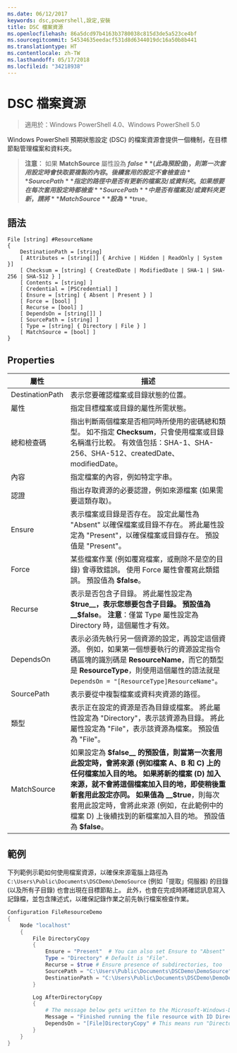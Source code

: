 ```yaml
---
ms.date: 06/12/2017
keywords: dsc,powershell,設定,安裝
title: DSC 檔案資源
ms.openlocfilehash: 86a5dcd97b4163b3780038c815d3de5a523ce4bf
ms.sourcegitcommit: 54534635eedacf531d8d6344019dc16a50b8b441
ms.translationtype: HT
ms.contentlocale: zh-TW
ms.lasthandoff: 05/17/2018
ms.locfileid: "34218938"
---
```

# <a name="dsc-file-resource"></a>DSC 檔案資源

> 適用於：Windows PowerShell 4.0、Windows PowerShell 5.0

Windows PowerShell 預期狀態設定 (DSC) 的檔案資源會提供一個機制，在目標節點管理檔案和資料夾。

>**注意︰** 如果 **MatchSource** 屬性設為 **$false** (此為預設值)，則第一次套用設定時會快取要複製的內容。
>後續套用的設定不會檢查由 **SourcePath** 指定的路徑中是否有更新的檔案及/或資料夾。 如果想要在每次套用設定時都檢查 **SourcePath** 中是否有檔案及/或資料夾更新，請將 **MatchSource** 設為 **$true**。

## <a name="syntax"></a>語法
```
File [string] #ResourceName
{
    DestinationPath = [string]
    [ Attributes = [string[]] { Archive | Hidden | ReadOnly | System }]
    [ Checksum = [string] { CreatedDate | ModifiedDate | SHA-1 | SHA-256 | SHA-512 } ]
    [ Contents = [string] ]
    [ Credential = [PSCredential] ]
    [ Ensure = [string] { Absent | Present } ]
    [ Force = [bool] ]
    [ Recurse = [bool] ]
    [ DependsOn = [string[]] ]
    [ SourcePath = [string] ]
    [ Type = [string] { Directory | File } ]
    [ MatchSource = [bool] ]
}
```

## <a name="properties"></a>Properties

|  屬性  |  描述   |
|---|---|
| DestinationPath| 表示您要確認檔案或目錄狀態的位置。|
| 屬性| 指定目標檔案或目錄的屬性所需狀態。|
| 總和檢查碼| 指出判斷兩個檔案是否相同時所使用的密碼總和類型。 如不指定 __Checksum__，只會使用檔案或目錄名稱進行比較。 有效值包括：SHA-1、SHA-256、SHA-512、createdDate、modifiedDate。|
| 內容| 指定檔案的內容，例如特定字串。|
| 認證| 指出存取資源的必要認證，例如來源檔案 (如果需要這類存取)。|
| Ensure| 表示檔案或目錄是否存在。 設定此屬性為 "Absent" 以確保檔案或目錄不存在。 將此屬性設定為 "Present"，以確保檔案或目錄存在。 預設值是 "Present"。|
| Force| 某些檔案作業 (例如覆寫檔案，或刪除不是空的目錄) 會導致錯誤。 使用 Force 屬性會覆寫此類錯誤。 預設值為 __$false__。|
| Recurse| 表示是否包含子目錄。 將此屬性設定為 __$true__，表示您想要包含子目錄。 預設值為 __$false__。 **注意**：僅當 Type 屬性設定為 Directory 時，這個屬性才有效。|
| DependsOn | 表示必須先執行另一個資源的設定，再設定這個資源。 例如，如果第一個想要執行的資源設定指令碼區塊的識別碼是 __ResourceName__，而它的類型是 __ResourceType__，則使用這個屬性的語法就是 `DependsOn = "[ResourceType]ResourceName"`。|
| SourcePath| 表示要從中複製檔案或資料夾資源的路徑。|
| 類型| 表示正在設定的資源是否為目錄或檔案。 將此屬性設定為 "Directory"，表示該資源為目錄。 將此屬性設定為 "File"，表示該資源為檔案。 預設值為 "File"。|
| MatchSource| 如果設定為 __$false__ 的預設值，則當第一次套用此設定時，會將來源 (例如檔案 A、B 和 C) 上的任何檔案加入目的地。 如果將新的檔案 (D) 加入來源，就不會將這個檔案加入目的地，即使稍後重新套用此設定亦同。 如果值為 __$true__，則每次套用此設定時，會將此來源 (例如，在此範例中的檔案 D) 上後續找到的新檔案加入目的地。 預設值為 **$false**。|

## <a name="example"></a>範例

下列範例示範如何使用檔案資源，以確保來源電腦上路徑為 `C:\Users\Public\Documents\DSCDemo\DemoSource` (例如「提取」伺服器) 的目錄 (以及所有子目錄) 也會出現在目標節點上。 此外，也會在完成時將確認訊息寫入記錄檔，並包含陳述式，以確保記錄作業之前先執行檔案檢查作業。

```powershell
Configuration FileResourceDemo
{
    Node "localhost"
    {
        File DirectoryCopy
        {
            Ensure = "Present"  # You can also set Ensure to "Absent"
            Type = "Directory" # Default is "File".
            Recurse = $true # Ensure presence of subdirectories, too
            SourcePath = "C:\Users\Public\Documents\DSCDemo\DemoSource"
            DestinationPath = "C:\Users\Public\Documents\DSCDemo\DemoDestination"
        }

        Log AfterDirectoryCopy
        {
            # The message below gets written to the Microsoft-Windows-Desired State Configuration/Analytic log
            Message = "Finished running the file resource with ID DirectoryCopy"
            DependsOn = "[File]DirectoryCopy" # This means run "DirectoryCopy" first.
        }
    }
}
```